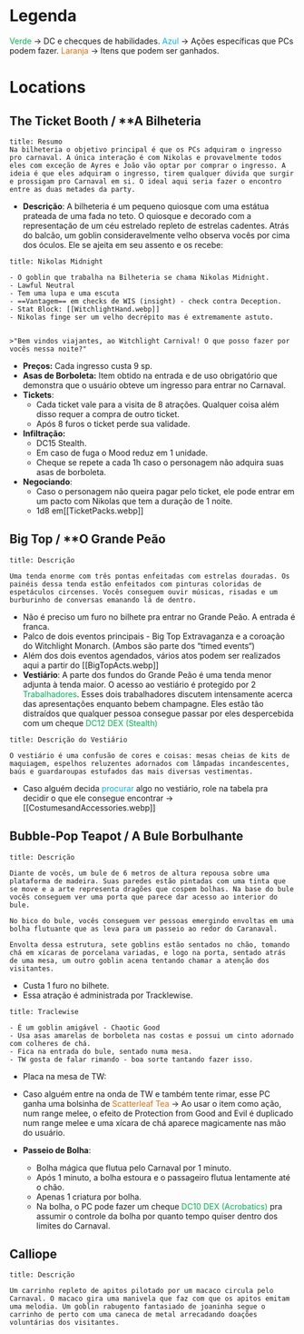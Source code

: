 # Legenda

<font color="#00b050">Verde</font> → DC e checques de habilidades.
<font color="#00b0f0">Azul</font> → Ações específicas que PCs podem fazer.
<font color="#e36c09">Laranja</font> → Itens que podem ser ganhados.

# Locations

## The Ticket Booth / **A Bilheteria

```ad-summary
title: Resumo
Na bilheteria o objetivo principal é que os PCs adquiram o ingresso pro carnaval. A única interação é com Nikolas e provavelmente todos eles com exceção de Ayres e João vão optar por comprar o ingresso. A ideia é que eles adquiram o ingresso, tirem qualquer dúvida que surgir e prossigam pro Carnaval em si. O ideal aqui seria fazer o encontro entre as duas metades da party.

```

- **Descrição**: A bilheteria é um pequeno quiosque com uma estátua prateada de uma fada no teto. O quiosque e decorado com a representação de um céu estrelado repleto de estrelas cadentes. Atrás do balcão, um goblin consideravelmente velho observa vocês por cima dos óculos. Ele se ajeita em seu assento e os recebe:

``` ad-info
title: Nikolas Midnight

- O goblin que trabalha na Bilheteria se chama Nikolas Midnight.
- Lawful Neutral
- Tem uma lupa e uma escuta
- ==Vantagem== em checks de WIS (insight) - check contra Deception.
- Stat Block: [[WitchlightHand.webp]]
- Nikolas finge ser um velho decrépito mas é extremamente astuto.


>"Bem vindos viajantes, ao Witchlight Carnival! O que posso fazer por vocês nessa noite?"
```

- **Preços:** Cada ingresso custa 9 sp.
- **Asas de Borboleta:** Item obtido na entrada e de uso obrigatório que demonstra que o usuário obteve um ingresso para entrar no Carnaval.
- **Tickets**:
	- Cada ticket vale para a visita de 8 atrações. Qualquer coisa além disso requer a compra de outro ticket.
	- Após 8 furos o ticket perde sua validade.
- **Infiltração:** 
	- DC15 Stealth.
	- Em caso de fuga o Mood reduz em 1 unidade.
	- Cheque se repete a cada 1h caso o personagem não adquira suas asas de borboleta.
- **Negociando**:
	- Caso o personagem não queira pagar pelo ticket, ele pode entrar em um pacto com Nikolas que tem a duração de 1 noite.
	- 1d8 em[[TicketPacks.webp]]

## Big Top / **O Grande Peão

```ad-abstract
title: Descrição

Uma tenda enorme com três pontas enfeitadas com estrelas douradas. Os painéis dessa tenda estão enfeitados com pinturas coloridas de espetáculos circenses. Vocês conseguem ouvir músicas, risadas e um burburinho de conversas emanando lá de dentro.

```

- Não é preciso um furo no bilhete pra entrar no Grande Peão. A entrada é franca.
- Palco de dois eventos principais - Big Top Extravaganza e a coroação do Witchlight Monarch. (Ambos são parte dos “timed events“)
- Além dos dois eventos agendados, vários atos podem ser realizados aqui a partir do [[BigTopActs.webp]]
- **Vestiário**: A parte dos fundos do Grande Peão é uma tenda menor adjunta à tenda maior. O acesso ao vestiário é protegido por 2 <font color="#00b050">Trabalhadores</font>. Esses dois trabalhadores discutem intensamente acerca das apresentações enquanto bebem champagne. Eles estão tão distraídos que qualquer pessoa consegue passar por eles despercebida com um cheque <font color="#00b050">DC12 DEX (Stealth)</font>

```ad-summary
title: Descrição do Vestiário

O vestiário é uma confusão de cores e coisas: mesas cheias de kits de maquiagem, espelhos reluzentes adornados com lâmpadas incandescentes, baús e guardaroupas estufados das mais diversas vestimentas.

```

- Caso alguém decida <font color="#00b0f0">procurar</font> algo no vestiário, role na tabela pra decidir o que ele consegue encontrar → [[CostumesandAccessories.webp]]

## Bubble-Pop Teapot / A Bule Borbulhante

```ad-summary
title: Descrição

Diante de vocês, um bule de 6 metros de altura repousa sobre uma plataforma de madeira. Suas paredes estão pintadas com uma tinta que se move e a arte representa dragões que cospem bolhas. Na base do bule vocês conseguem ver uma porta que parece dar acesso ao interior do bule. 

No bico do bule, vocês conseguem ver pessoas emergindo envoltas em uma bolha flutuante que as leva para um passeio ao redor do Caranaval.

Envolta dessa estrutura, sete goblins estão sentados no chão, tomando chá em xícaras de porcelana variadas, e logo na porta, sentado atrás de uma mesa, um outro goblin acena tentando chamar a atenção dos visitantes.

```

- Custa 1 furo no bilhete.
- Essa atração é administrada por Tracklewise.

```ad-info
title: Traclewise

- É um goblin amigável - Chaotic Good
- Usa asas amarelas de borboleta nas costas e possui um cinto adornado com colheres de chá.
- Fica na entrada do bule, sentado numa mesa.
- TW gosta de falar rimando - boa sorte tantando fazer isso.

```

- Placa na mesa de TW:


- Caso alguém entre na onda de TW e também tente rimar, esse PC ganha uma bolsinha de <font color="#e36c09">Scatterleaf Tea</font> → Ao usar o item como ação, num range melee, o efeito de Protection from Good and Evil é duplicado num range melee e uma xícara de chá aparece magicamente nas mão do usuário.
- **Passeio de Bolha**:
	- Bolha mágica que flutua pelo Carnaval por 1 minuto.
	- Após 1 minuto, a bolha estoura e o passageiro flutua lentamente até o chão.
	- Apenas 1 criatura por bolha.
	- Na bolha, o PC pode fazer um cheque <font color="#00b050">DC10 DEX (Acrobatics) </font>pra assumir o controle da bolha por quanto tempo quiser dentro dos limites do Carnaval.

## Calliope

```ad-summary
title: Descrição

Um carrinho repleto de apitos pilotado por um macaco circula pelo Carnaval. O macaco gira uma manivela que faz com que os apitos emitam uma melodia. Um goblin rabugento fantasiado de joaninha segue o carrinho de perto com uma caneca de metal arrecadando doações voluntárias dos visitantes.
```

